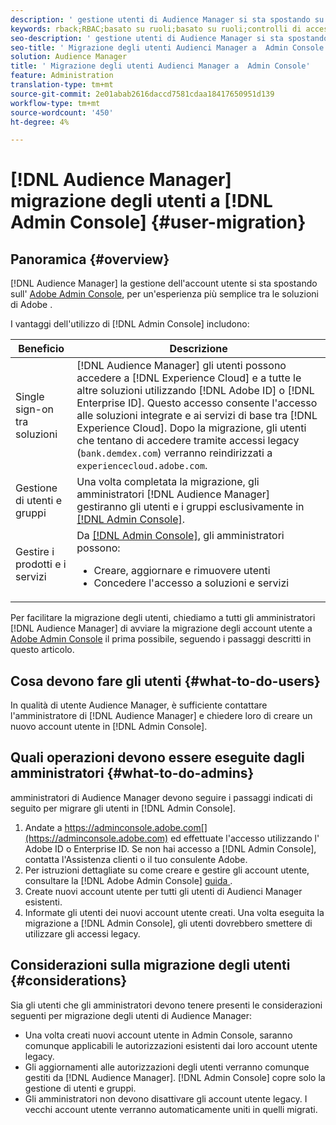 ```yaml
---
description: ' gestione utenti di Audience Manager si sta spostando su Adobe Admin Console. Questo articolo spiega cosa dovete fare per preparare la migrazione degli utenti e cosa cambierà una volta completata la migrazione.'
keywords: rback;RBAC;basato su ruoli;basato su ruoli;controlli di accesso basati su ruoli
seo-description: ' gestione utenti di Audience Manager si sta spostando su Adobe Admin Console. Questo articolo spiega cosa dovete fare per preparare la migrazione degli utenti e cosa cambierà una volta completata la migrazione.'
seo-title: ' Migrazione degli utenti Audienci Manager a  Admin Console'
solution: Audience Manager
title: ' Migrazione degli utenti Audienci Manager a  Admin Console'
feature: Administration
translation-type: tm+mt
source-git-commit: 2e01abab2616daccd7581cdaa18417650951d139
workflow-type: tm+mt
source-wordcount: '450'
ht-degree: 4%

---
```



# [!DNL Audience Manager] migrazione degli utenti a  [!DNL Admin Console] {#user-migration}

## Panoramica {#overview}

[!DNL Audience Manager] la gestione dell&#39;account utente si sta spostando sull&#39; [Adobe Admin Console](https://helpx.adobe.com/it/enterprise/using/admin-console.html), per un&#39;esperienza più semplice tra le soluzioni di Adobe .

I vantaggi dell&#39;utilizzo di [!DNL Admin Console] includono:

| Beneficio | Descrizione |
|---|---|
| Single sign-on tra soluzioni | [!DNL Audience Manager] gli utenti possono accedere a  [!DNL Experience Cloud] e a tutte le altre soluzioni utilizzando  [!DNL Adobe ID] o  [!DNL Enterprise ID]. Questo accesso consente l&#39;accesso alle soluzioni integrate e ai servizi di base tra [!DNL Experience Cloud]. Dopo la migrazione, gli utenti che tentano di accedere tramite accessi legacy (`bank.demdex.com`) verranno reindirizzati a `experiencecloud.adobe.com`. |
| Gestione di utenti e gruppi | Una volta completata la migrazione, gli amministratori [!DNL Audience Manager] gestiranno gli utenti e i gruppi esclusivamente in [[!DNL Admin Console]](http://adminconsole.adobe.com/enterprise/). |
| Gestire i prodotti e i servizi  | Da [[!DNL Admin Console]](http://adminconsole.adobe.com/enterprise/), gli amministratori possono: <ul><li>Creare, aggiornare e rimuovere utenti</li><li>Concedere l&#39;accesso a soluzioni e servizi</li></ul> |

Per facilitare la migrazione degli utenti, chiediamo a tutti gli amministratori [!DNL Audience Manager] di avviare la migrazione degli account utente a [Adobe Admin Console](https://helpx.adobe.com/enterprise/using/admin-console.html) il prima possibile, seguendo i passaggi descritti in questo articolo.

## Cosa devono fare gli utenti {#what-to-do-users}

In qualità di utente  Audience Manager, è sufficiente contattare l&#39;amministratore di [!DNL Audience Manager] e chiedere loro di creare un nuovo account utente in [!DNL Admin Console].

## Quali operazioni devono essere eseguite dagli amministratori {#what-to-do-admins}

 amministratori di Audience Manager devono seguire i passaggi indicati di seguito per migrare gli utenti in [!DNL Admin Console].

1. Andate a https://adminconsole.adobe.com[](https://adminconsole.adobe.com) ed effettuate l&#39;accesso utilizzando l&#39; Adobe ID o  Enterprise ID. Se non hai accesso a [!DNL Admin Console], contatta l&#39;Assistenza clienti o il tuo consulente  Adobe.
2. Per istruzioni dettagliate su come creare e gestire gli account utente, consultare la [!DNL Adobe Admin Console] [guida ](https://helpx.adobe.com/enterprise/admin-guide.html/enterprise/using/users.ug.html).
3. Create nuovi account utente per tutti gli utenti di Audienci Manager  esistenti.
4. Informate gli utenti dei nuovi account utente creati. Una volta eseguita la migrazione a [!DNL Admin Console], gli utenti dovrebbero smettere di utilizzare gli accessi legacy.

## Considerazioni sulla migrazione degli utenti {#considerations}

Sia gli utenti che gli amministratori devono tenere presenti le considerazioni seguenti per  migrazione degli utenti di Audience Manager:

* Una volta creati nuovi account utente in  Admin Console, saranno comunque applicabili le autorizzazioni esistenti dai loro account utente legacy.
* Gli aggiornamenti alle autorizzazioni degli utenti verranno comunque gestiti da [!DNL Audience Manager]. [!DNL Admin Console] copre solo la gestione di utenti e gruppi.
* Gli amministratori non devono disattivare gli account utente legacy. I vecchi account utente verranno automaticamente uniti in quelli migrati.
